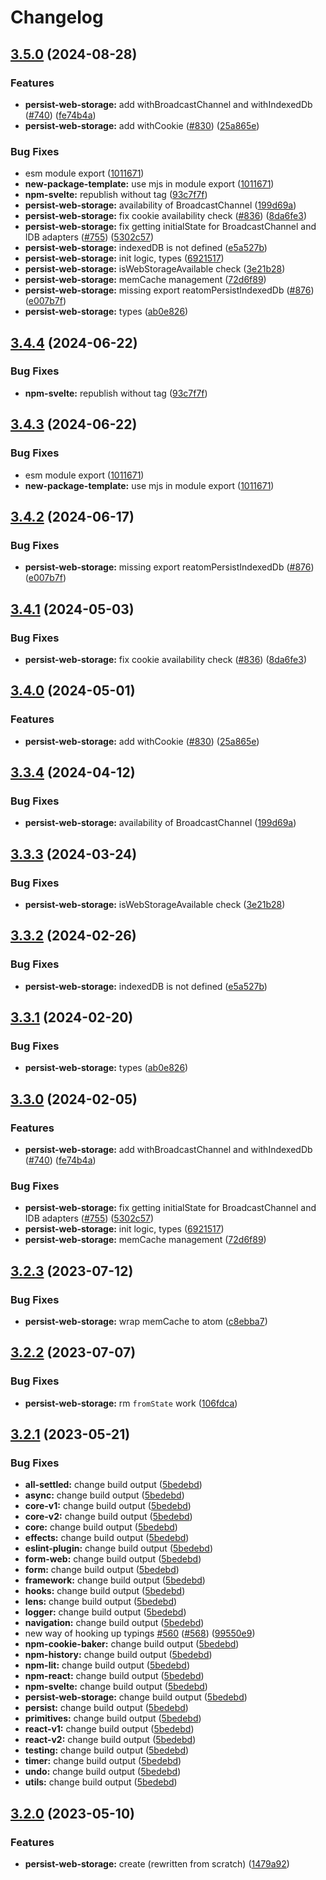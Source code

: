# Changelog

## [3.5.0](https://github.com/XaveScor/reatom/compare/persist-web-storage-v3.4.4...persist-web-storage-v3.5.0) (2024-08-28)


### Features

* **persist-web-storage:** add withBroadcastChannel and withIndexedDb ([#740](https://github.com/XaveScor/reatom/issues/740)) ([fe74b4a](https://github.com/XaveScor/reatom/commit/fe74b4ab4e0007cb7ae417f156ef65e4d0b4ce42))
* **persist-web-storage:** add withCookie ([#830](https://github.com/XaveScor/reatom/issues/830)) ([25a865e](https://github.com/XaveScor/reatom/commit/25a865e58ca67ea230a5001a973132d3f76fc207))


### Bug Fixes

* esm module export ([1011671](https://github.com/XaveScor/reatom/commit/10116719dd92d8102352a39e4ed772b8173d8668))
* **new-package-template:** use mjs in module export ([1011671](https://github.com/XaveScor/reatom/commit/10116719dd92d8102352a39e4ed772b8173d8668))
* **npm-svelte:** republish without tag ([93c7f7f](https://github.com/XaveScor/reatom/commit/93c7f7f5ec58247b1b3aec854cd83b0a0ecd6a6c))
* **persist-web-storage:** availability of BroadcastChannel ([199d69a](https://github.com/XaveScor/reatom/commit/199d69a13a3b2b0eabc22bb5ffaaa8e025f40041))
* **persist-web-storage:** fix cookie availability check ([#836](https://github.com/XaveScor/reatom/issues/836)) ([8da6fe3](https://github.com/XaveScor/reatom/commit/8da6fe364ff61403f4e6dd6239eb7923520d5143))
* **persist-web-storage:** fix getting initialState for BroadcastChannel and IDB adapters ([#755](https://github.com/XaveScor/reatom/issues/755)) ([5302c57](https://github.com/XaveScor/reatom/commit/5302c575a0bb3c27d1d7935961db362b0d651f2d))
* **persist-web-storage:** indexedDB is not defined ([e5a527b](https://github.com/XaveScor/reatom/commit/e5a527b12c60dbea3383a32154a5cd2352849ce1))
* **persist-web-storage:** init logic, types ([6921517](https://github.com/XaveScor/reatom/commit/69215171b55107549a886fc05cc983a091ee2bcc))
* **persist-web-storage:** isWebStorageAvailable check ([3e21b28](https://github.com/XaveScor/reatom/commit/3e21b28e061bea255235498e803239183eea4243))
* **persist-web-storage:** memCache management ([72d6f89](https://github.com/XaveScor/reatom/commit/72d6f898244ae7818a3b7b0b01043beb851094df))
* **persist-web-storage:** missing export reatomPersistIndexedDb ([#876](https://github.com/XaveScor/reatom/issues/876)) ([e007b7f](https://github.com/XaveScor/reatom/commit/e007b7f11136b358e3f6452ecd9b3f7ffb73d48d))
* **persist-web-storage:** types ([ab0e826](https://github.com/XaveScor/reatom/commit/ab0e8261f39d81998bccc6425f3dee577143da7c))

## [3.4.4](https://github.com/artalar/reatom/compare/persist-web-storage-v3.4.3...persist-web-storage-v3.4.4) (2024-06-22)


### Bug Fixes

* **npm-svelte:** republish without tag ([93c7f7f](https://github.com/artalar/reatom/commit/93c7f7f5ec58247b1b3aec854cd83b0a0ecd6a6c))

## [3.4.3](https://github.com/artalar/reatom/compare/persist-web-storage-v3.4.2...persist-web-storage-v3.4.3) (2024-06-22)


### Bug Fixes

* esm module export ([1011671](https://github.com/artalar/reatom/commit/10116719dd92d8102352a39e4ed772b8173d8668))
* **new-package-template:** use mjs in module export ([1011671](https://github.com/artalar/reatom/commit/10116719dd92d8102352a39e4ed772b8173d8668))

## [3.4.2](https://github.com/artalar/reatom/compare/persist-web-storage-v3.4.1...persist-web-storage-v3.4.2) (2024-06-17)


### Bug Fixes

* **persist-web-storage:** missing export reatomPersistIndexedDb ([#876](https://github.com/artalar/reatom/issues/876)) ([e007b7f](https://github.com/artalar/reatom/commit/e007b7f11136b358e3f6452ecd9b3f7ffb73d48d))

## [3.4.1](https://github.com/artalar/reatom/compare/persist-web-storage-v3.4.0...persist-web-storage-v3.4.1) (2024-05-03)


### Bug Fixes

* **persist-web-storage:** fix cookie availability check ([#836](https://github.com/artalar/reatom/issues/836)) ([8da6fe3](https://github.com/artalar/reatom/commit/8da6fe364ff61403f4e6dd6239eb7923520d5143))

## [3.4.0](https://github.com/artalar/reatom/compare/persist-web-storage-v3.3.4...persist-web-storage-v3.4.0) (2024-05-01)


### Features

* **persist-web-storage:** add withCookie ([#830](https://github.com/artalar/reatom/issues/830)) ([25a865e](https://github.com/artalar/reatom/commit/25a865e58ca67ea230a5001a973132d3f76fc207))

## [3.3.4](https://github.com/artalar/reatom/compare/persist-web-storage-v3.3.3...persist-web-storage-v3.3.4) (2024-04-12)


### Bug Fixes

* **persist-web-storage:** availability of BroadcastChannel ([199d69a](https://github.com/artalar/reatom/commit/199d69a13a3b2b0eabc22bb5ffaaa8e025f40041))

## [3.3.3](https://github.com/artalar/reatom/compare/persist-web-storage-v3.3.2...persist-web-storage-v3.3.3) (2024-03-24)


### Bug Fixes

* **persist-web-storage:** isWebStorageAvailable check ([3e21b28](https://github.com/artalar/reatom/commit/3e21b28e061bea255235498e803239183eea4243))

## [3.3.2](https://github.com/artalar/reatom/compare/persist-web-storage-v3.3.1...persist-web-storage-v3.3.2) (2024-02-26)


### Bug Fixes

* **persist-web-storage:** indexedDB is not defined ([e5a527b](https://github.com/artalar/reatom/commit/e5a527b12c60dbea3383a32154a5cd2352849ce1))

## [3.3.1](https://github.com/artalar/reatom/compare/persist-web-storage-v3.3.0...persist-web-storage-v3.3.1) (2024-02-20)


### Bug Fixes

* **persist-web-storage:** types ([ab0e826](https://github.com/artalar/reatom/commit/ab0e8261f39d81998bccc6425f3dee577143da7c))

## [3.3.0](https://github.com/artalar/reatom/compare/persist-web-storage-v3.2.3...persist-web-storage-v3.3.0) (2024-02-05)


### Features

* **persist-web-storage:** add withBroadcastChannel and withIndexedDb ([#740](https://github.com/artalar/reatom/issues/740)) ([fe74b4a](https://github.com/artalar/reatom/commit/fe74b4ab4e0007cb7ae417f156ef65e4d0b4ce42))


### Bug Fixes

* **persist-web-storage:** fix getting initialState for BroadcastChannel and IDB adapters ([#755](https://github.com/artalar/reatom/issues/755)) ([5302c57](https://github.com/artalar/reatom/commit/5302c575a0bb3c27d1d7935961db362b0d651f2d))
* **persist-web-storage:** init logic, types ([6921517](https://github.com/artalar/reatom/commit/69215171b55107549a886fc05cc983a091ee2bcc))
* **persist-web-storage:** memCache management ([72d6f89](https://github.com/artalar/reatom/commit/72d6f898244ae7818a3b7b0b01043beb851094df))

## [3.2.3](https://github.com/artalar/reatom/compare/persist-web-storage-v3.2.2...persist-web-storage-v3.2.3) (2023-07-12)


### Bug Fixes

* **persist-web-storage:** wrap memCache to atom ([c8ebba7](https://github.com/artalar/reatom/commit/c8ebba732ea613b01112f0abd51334299ed05f15))

## [3.2.2](https://github.com/artalar/reatom/compare/persist-web-storage-v3.2.1...persist-web-storage-v3.2.2) (2023-07-07)


### Bug Fixes

* **persist-web-storage:** rm `fromState` work ([106fdca](https://github.com/artalar/reatom/commit/106fdca81fd1644d374ae70755cbcfbcbafd2583))

## [3.2.1](https://github.com/artalar/reatom/compare/persist-web-storage-v3.2.0...persist-web-storage-v3.2.1) (2023-05-21)


### Bug Fixes

* **all-settled:** change build output ([5bedebd](https://github.com/artalar/reatom/commit/5bedebda3a1ee92850d10f767686303b8ec2ba0e))
* **async:** change build output ([5bedebd](https://github.com/artalar/reatom/commit/5bedebda3a1ee92850d10f767686303b8ec2ba0e))
* **core-v1:** change build output ([5bedebd](https://github.com/artalar/reatom/commit/5bedebda3a1ee92850d10f767686303b8ec2ba0e))
* **core-v2:** change build output ([5bedebd](https://github.com/artalar/reatom/commit/5bedebda3a1ee92850d10f767686303b8ec2ba0e))
* **core:** change build output ([5bedebd](https://github.com/artalar/reatom/commit/5bedebda3a1ee92850d10f767686303b8ec2ba0e))
* **effects:** change build output ([5bedebd](https://github.com/artalar/reatom/commit/5bedebda3a1ee92850d10f767686303b8ec2ba0e))
* **eslint-plugin:** change build output ([5bedebd](https://github.com/artalar/reatom/commit/5bedebda3a1ee92850d10f767686303b8ec2ba0e))
* **form-web:** change build output ([5bedebd](https://github.com/artalar/reatom/commit/5bedebda3a1ee92850d10f767686303b8ec2ba0e))
* **form:** change build output ([5bedebd](https://github.com/artalar/reatom/commit/5bedebda3a1ee92850d10f767686303b8ec2ba0e))
* **framework:** change build output ([5bedebd](https://github.com/artalar/reatom/commit/5bedebda3a1ee92850d10f767686303b8ec2ba0e))
* **hooks:** change build output ([5bedebd](https://github.com/artalar/reatom/commit/5bedebda3a1ee92850d10f767686303b8ec2ba0e))
* **lens:** change build output ([5bedebd](https://github.com/artalar/reatom/commit/5bedebda3a1ee92850d10f767686303b8ec2ba0e))
* **logger:** change build output ([5bedebd](https://github.com/artalar/reatom/commit/5bedebda3a1ee92850d10f767686303b8ec2ba0e))
* **navigation:** change build output ([5bedebd](https://github.com/artalar/reatom/commit/5bedebda3a1ee92850d10f767686303b8ec2ba0e))
* new way of hooking up typings [#560](https://github.com/artalar/reatom/issues/560) ([#568](https://github.com/artalar/reatom/issues/568)) ([99550e9](https://github.com/artalar/reatom/commit/99550e98c34df7efd8431282a868a0483bed5dc8))
* **npm-cookie-baker:** change build output ([5bedebd](https://github.com/artalar/reatom/commit/5bedebda3a1ee92850d10f767686303b8ec2ba0e))
* **npm-history:** change build output ([5bedebd](https://github.com/artalar/reatom/commit/5bedebda3a1ee92850d10f767686303b8ec2ba0e))
* **npm-lit:** change build output ([5bedebd](https://github.com/artalar/reatom/commit/5bedebda3a1ee92850d10f767686303b8ec2ba0e))
* **npm-react:** change build output ([5bedebd](https://github.com/artalar/reatom/commit/5bedebda3a1ee92850d10f767686303b8ec2ba0e))
* **npm-svelte:** change build output ([5bedebd](https://github.com/artalar/reatom/commit/5bedebda3a1ee92850d10f767686303b8ec2ba0e))
* **persist-web-storage:** change build output ([5bedebd](https://github.com/artalar/reatom/commit/5bedebda3a1ee92850d10f767686303b8ec2ba0e))
* **persist:** change build output ([5bedebd](https://github.com/artalar/reatom/commit/5bedebda3a1ee92850d10f767686303b8ec2ba0e))
* **primitives:** change build output ([5bedebd](https://github.com/artalar/reatom/commit/5bedebda3a1ee92850d10f767686303b8ec2ba0e))
* **react-v1:** change build output ([5bedebd](https://github.com/artalar/reatom/commit/5bedebda3a1ee92850d10f767686303b8ec2ba0e))
* **react-v2:** change build output ([5bedebd](https://github.com/artalar/reatom/commit/5bedebda3a1ee92850d10f767686303b8ec2ba0e))
* **testing:** change build output ([5bedebd](https://github.com/artalar/reatom/commit/5bedebda3a1ee92850d10f767686303b8ec2ba0e))
* **timer:** change build output ([5bedebd](https://github.com/artalar/reatom/commit/5bedebda3a1ee92850d10f767686303b8ec2ba0e))
* **undo:** change build output ([5bedebd](https://github.com/artalar/reatom/commit/5bedebda3a1ee92850d10f767686303b8ec2ba0e))
* **utils:** change build output ([5bedebd](https://github.com/artalar/reatom/commit/5bedebda3a1ee92850d10f767686303b8ec2ba0e))

## [3.2.0](https://github.com/artalar/reatom/compare/persist-web-storage-v3.1.0...persist-web-storage-v3.2.0) (2023-05-10)


### Features

* **persist-web-storage:** create (rewritten from scratch) ([1479a92](https://github.com/artalar/reatom/commit/1479a92b0dc8af716ab39f04422c990e92a8bc85))
